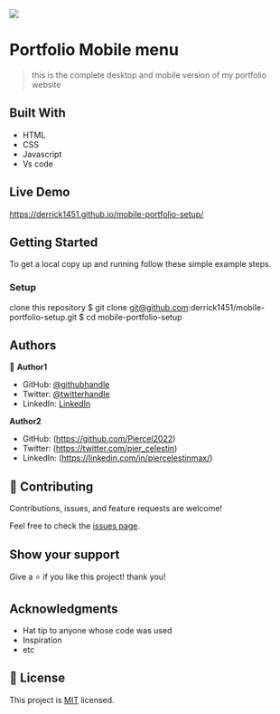 ![](https://img.shields.io/badge/Microverse-blueviolet)

# Portfolio Mobile menu

> this is the complete desktop and mobile version of my portfolio website


## Built With

- HTML
- CSS
- Javascript
- Vs code

## Live Demo
https://derrick1451.github.io/mobile-portfolio-setup/

## Getting Started

To get a local copy up and running follow these simple example steps.


### Setup
clone this repository
$ git clone git@github.com:derrick1451/mobile-portfolio-setup.git
$ cd mobile-portfolio-setup

## Authors

👤 **Author1**

- GitHub: [@githubhandle](https://github.com/derrick1451)
- Twitter: [@twitterhandle](https://twitter.com/derrickHayle)
- LinkedIn: [LinkedIn](https://linkedin.com/in/okongo-derrick-a0147622b/)

**Author2**
- GitHub: (https://github.com/Piercel2022)
- Twitter: (https://twitter.com/pier_celestin)
- LinkedIn: (https://linkedin.com/in/piercelestinmax/)

## 🤝 Contributing

Contributions, issues, and feature requests are welcome!

Feel free to check the [issues page](../../issues/).

## Show your support

Give a ⭐️ if you like this project! thank you!

## Acknowledgments

- Hat tip to anyone whose code was used
- Inspiration
- etc

## 📝 License

This project is [MIT](./MIT.md) licensed.
